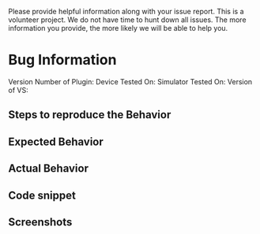 Please provide helpful information along with your issue report.  This is a volunteer project.  We do not have time to hunt down all issues.  The more information you provide, the more likely we will be able to help you.

# Bug Information
Version Number of Plugin: 
Device Tested On: 
Simulator Tested On: 
Version of VS: 

## Steps to reproduce the Behavior
## Expected Behavior
## Actual Behavior
## Code snippet
## Screenshots
